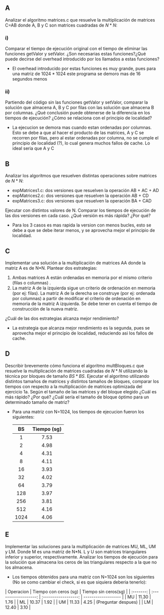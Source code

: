 ## A

Analizar el algoritmo matrices.c que resuelve la multiplicación de matrices
C=AB donde A, B y C son matrices cuadradas de $N*N$:

### i)

Comparar el tiempo de ejecución original con el tiempo de eliminar las funciones getValor y setValor. ¿Son necesarias estas funciones?¿Qué puede decirse del overhead introducido por los llamados a estas funciones?

- El overhead introducido por estas funciones es muy grande, pues para una matriz de $1024 * 1024$ este programa se demoro mas de 16 segundos menos

### ii)

Partiendo del código sin las funciones getValor y setValor, comparar la
solución que almacena A, B y C por filas con las solución que almacena
B por columnas. ¿Qué conclusión puede obtenerse de la diferencia en
los tiempos de ejecución? ¿Cómo se relaciona con el principio de
localidad?

- La ejecucion se demora mas cuando estan ordenadas por columnas. Esto se debe a que al hacer el producto de las matrices, A y C se recorren por filas, pero al estar ordenadas por columna, no se cumple el principio de localidad (?), lo cual genera muchos fallos de cache. Lo ideal seria que A y C

## B

Analizar los algoritmos que resuelven distintas operaciones sobre matrices de $N*N$:

- expMatrices1.c: dos versiones que resuelven la operación AB + AC + AD
- expMatrices2.c: dos versiones que resuelven la operación AB + CD
- expMatrices3.c: dos versiones que resuelven la operación BA + CAD

Ejecutar con distintos valores de N. Comparar los tiempos de ejecución de las dos
versiones en cada caso. ¿Qué versión es más rápida? ¿Por qué?

- Para los 3 casos es mas rapida la version con menos bucles, esto se debe a que se debe iterar menos, y se aprovecha mejor el principio de localidad.

## C

Implementar una solución a la multiplicación de matrices AA donde la matriz
A es de N\*N. Plantear dos estrategias:

1. Ambas matrices A están ordenadas en memoria por el mismo criterio (filas o columnas) .
2. La matriz A de la izquierda sigue un criterio de ordenación en memoria (por ej: filas). La matriz A de la derecha se construye (por ej: ordenada por columnas) a partir de modificar el criterio de ordenación en memoria de la matriz A izquierda. Se debe tener en cuenta el tiempo de construcción de la nueva matriz.

¿Cuál de las dos estrategias alcanza mejor rendimiento?

- La estrategia que alcanza mejor rendimiento es la segunda, pues se aprovecha mejor el principio de localidad, reduciendo asi los fallos de cache.

## D

Describir brevemente cómo funciona el algoritmo multBloques.c que resuelve la multiplicación de matrices cuadradas de $N*N$ utilizando la técnica por bloques de tamaño $BS*BS$. Ejecutar el algoritmo utilizando distintos tamaños de matrices y distintos tamaños de bloques, comparar los tiempos con respecto a la multiplicación de matrices optimizada del ejercicio 1a. Según el tamaño de las matrices y del bloque elegido ¿Cuál es más rápido? ¿Por qué? ¿Cuál sería el tamaño de bloque óptimo para un determinado tamaño de matriz?

- Para una matriz con N=1024, los tiempos de ejecucion fueron los siguientes:

  |  BS  | Tiempo (sg) |
  | :--: | :---------: |
  |  1   |    7.53     |
  |  2   |    4.98     |
  |  4   |    4.31     |
  |  8   |    4.11     |
  |  16  |    3.93     |
  |  32  |    4.02     |
  |  64  |    3.79     |
  | 128  |    3.97     |
  | 256  |    3.81     |
  | 512  |    4.16     |
  | 1024 |    4.06     |

## E

Implementar las soluciones para la multiplicación de matrices MU, ML, UM y LM. Donde M es una matriz de N\*N. L y U son matrices triangulares inferior y superior, respectivamente. Analizar los tiempos de ejecución para la solución que almacena los ceros de las triangulares respecto a la que no los almacena.

- Los tiempos obtenidos para una matriz con N=1024 son los siguientes (No se como cambiar el check, si es que siquiera deberia tenerlo):

| Operacion | Tiempo con ceros (sg) | Tiempo sin ceros(sg) |
| :-------: | :-------------------: | :------------------: | ------------------- |
|    MU     |         11.30         |         1.76         |
|    ML     |         10.37         |         1.92         |
|    UM     |         11.33         |         4.25         | (Preguntar despues) |
|    LM     |         12.40         |         3.10         |


